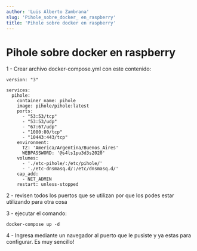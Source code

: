 ```yaml
---
author: 'Luis Alberto Zambrana'
slug: 'Pihole_sobre_docker_ en_raspberry'
title: 'Pihole sobre docker en raspberry'
---
```

# Pihole sobre docker en raspberry

1 - Crear archivo docker-compose.yml con este contenido:


```
version: "3"

services:
  pihole:
    container_name: pihole
    image: pihole/pihole:latest
    ports:
      - "53:53/tcp"
      - "53:53/udp"
      - "67:67/udp"
      - "1080:80/tcp"
      - "10443:443/tcp"
    environment:
      TZ: 'America/Argentina/Buenos_Aires'
      WEBPASSWORD: '@s4ls1pu3d3s2020'
    volumes:
      - './etc-pihole/:/etc/pihole/'
      - './etc-dnsmasq.d/:/etc/dnsmasq.d/'
    cap_add:
      - NET_ADMIN
    restart: unless-stopped
```

2 - revisen todos los puertos que se utilizan por que los podes estar utilizando para otra cosa

3 - ejecutar el comando:

```
docker-compose up -d
```

4 - Ingresa mediante un navegador al puerto que le pusiste y ya estas para configurar. Es muy sencillo!
